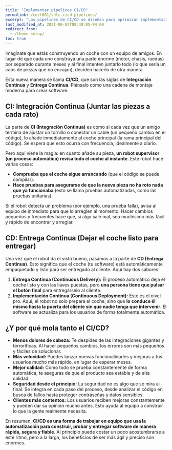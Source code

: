 ```yaml
---
title: "Implementar pipelines CI/CD"
permalink: /cert001/sdlc-cicd-pipelines/
excerpt: "Los pipelines de CI/CD se diseñan para optimizar implementaciones y despliegues con mayor rapidez."
last_modified_at: 2021-06-07T08:48:05-04:00
redirect_from:
  - /theme-setup/
toc: true
---
```



Imagínate que estás construyendo un coche con un equipo de amigos. En lugar de que cada uno construya una parte enorme (motor, chasis, ruedas) por separado durante meses y al final intenten juntarlo todo (lo que sería un caos de piezas que no encajan), deciden hacerlo de otra manera.

Esta nueva manera se llama **CI/CD**, que son las siglas de **Integración Continua** y **Entrega Continua**. Piénsalo como una cadena de montaje moderna para crear software.

## CI: Integración Continua (Juntar las piezas a cada rato)

La parte de **CI (Integración Continua)** es como si cada vez que un amigo termina de ajustar un tornillo o conectar un cable (un pequeño cambio en el código), lo añade inmediatamente al coche principal (la rama principal del código). Se espera que esto ocurra con frecuencia, idealmente a diario.

Pero aquí viene la magia: en cuanto añade su pieza, **un robot supervisor (un proceso automático) revisa todo el coche al instante**. Este robot hace varias cosas:
*   **Comprueba que el coche sigue arrancando** (que el código se puede compilar).
*   **Hace pruebas para asegurarse de que la nueva pieza no ha roto nada que ya funcionaba** (esto se llama pruebas automatizadas, como las pruebas unitarias).

Si el robot detecta un problema (por ejemplo, una prueba falla), avisa al equipo de inmediato para que lo arreglen al momento. Hacer cambios pequeños y frecuentes hace que, si algo sale mal, sea muchísimo más fácil y rápido de encontrar y arreglar.

## CD: Entrega Continua (Dejar el coche listo para entregar)

Una vez que el robot da el visto bueno, pasamos a la parte de **CD (Entrega Continua)**. Esto significa que el coche (tu software) está automáticamente empaquetado y listo para ser entregado al cliente. Aquí hay dos sabores:

1.  **Entrega Continua (Continuous Delivery):** El proceso automático deja el coche listo y con las llaves puestas, pero **una persona tiene que pulsar el botón final** para entregárselo al cliente.
2.  **Implementación Continua (Continuous Deployment):** Este es el nivel pro. Aquí, el robot no solo prepara el coche, sino que **lo conduce él mismo hasta la puerta del cliente sin que nadie tenga que intervenir**. El software se actualiza para los usuarios de forma totalmente automática.

## ¿Y por qué mola tanto el CI/CD?

*   **Menos dolores de cabeza:** Te despides de las integraciones gigantes y terroríficas. Al hacer pequeños cambios, los errores son más pequeños y fáciles de solucionar.
*   **Más velocidad:** Puedes lanzar nuevas funcionalidades y mejoras a tus usuarios mucho más rápido, en lugar de esperar meses.
*   **Mejor calidad:** Como todo se prueba constantemente de forma automática, te aseguras de que el producto sea estable y de alta calidad.
*   **Seguridad desde el principio:** La seguridad no es algo que se mira al final. Se integra en cada paso del proceso, desde analizar el código en busca de fallos hasta proteger contraseñas y datos sensibles.
*   **Clientes más contentos:** Los usuarios reciben mejoras constantemente y pueden dar su opinión mucho antes. Esto ayuda al equipo a construir lo que la gente realmente necesita.

En resumen, **CI/CD es una forma de trabajar en equipo que usa la automatización para construir, probar y entregar software de manera rápida, segura y fiable**. Al principio puede costar un poco acostumbrarse a este ritmo, pero a la larga, los beneficios de ser más ágil y preciso son enormes.
